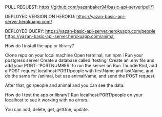 PULL REQUEST: https://github.com/yazanbaker94/basic-api-server/pull/1

DEPLOYED VERSION ON HEROKU: https://yazan-basic-api-server.herokuapp.com/

DEPLOYED  QUERY: https://yazan-basic-api-server.herokuapp.com/people
https://yazan-basic-api-server.herokuapp.com/animal

How do I install the app or library?

Clone repo on your local machine
Open terminal, run npm i
Run your postgress server
Create a database called 'testing'
Create an .env file and add your PORT='PORTNUMBER' to run the server on
Run ThunderBird, add a POST request localhost:PORT/people with firstName and lastName, and do the same for /animal, but use animalName, and send the POST request. 

After that, go /people and animal and you can see the data.

How do I test the app or library? Run localhost:PORT/people on your localhost to see it working with no errors.

You can add, delete, get, getOne, update.